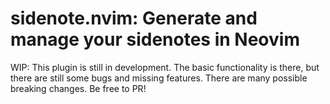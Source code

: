 # sidenote.nvim: Generate and manage your sidenotes in Neovim

WIP: This plugin is still in development. The basic functionality is there, but there are still some bugs and missing features. There are many possible breaking changes. Be free to PR!
